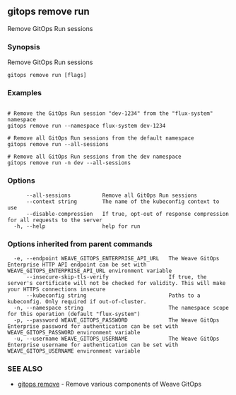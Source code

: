 ## gitops remove run

Remove GitOps Run sessions

### Synopsis

Remove GitOps Run sessions

```
gitops remove run [flags]
```

### Examples

```

# Remove the GitOps Run session "dev-1234" from the "flux-system" namespace
gitops remove run --namespace flux-system dev-1234

# Remove all GitOps Run sessions from the default namespace
gitops remove run --all-sessions

# Remove all GitOps Run sessions from the dev namespace
gitops remove run -n dev --all-sessions

```

### Options

```
      --all-sessions          Remove all GitOps Run sessions
      --context string        The name of the kubeconfig context to use
      --disable-compression   If true, opt-out of response compression for all requests to the server
  -h, --help                  help for run
```

### Options inherited from parent commands

```
  -e, --endpoint WEAVE_GITOPS_ENTERPRISE_API_URL   The Weave GitOps Enterprise HTTP API endpoint can be set with WEAVE_GITOPS_ENTERPRISE_API_URL environment variable
      --insecure-skip-tls-verify                   If true, the server's certificate will not be checked for validity. This will make your HTTPS connections insecure
      --kubeconfig string                          Paths to a kubeconfig. Only required if out-of-cluster.
  -n, --namespace string                           The namespace scope for this operation (default "flux-system")
  -p, --password WEAVE_GITOPS_PASSWORD             The Weave GitOps Enterprise password for authentication can be set with WEAVE_GITOPS_PASSWORD environment variable
  -u, --username WEAVE_GITOPS_USERNAME             The Weave GitOps Enterprise username for authentication can be set with WEAVE_GITOPS_USERNAME environment variable
```

### SEE ALSO

* [gitops remove](gitops_remove.md)	 - Remove various components of Weave GitOps
